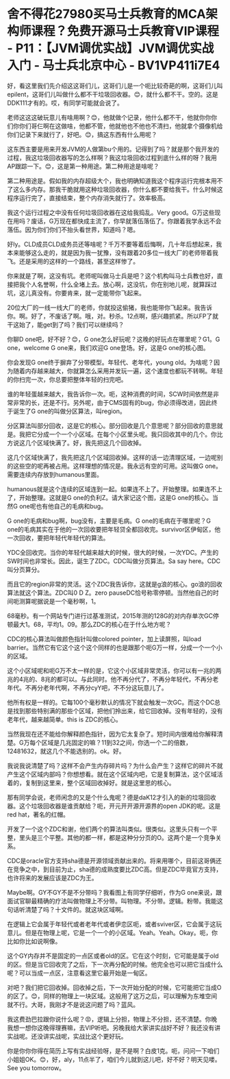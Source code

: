 # 舍不得花27980买马士兵教育的MCA架构师课程？免费开源马士兵教育VIP课程 - P11：【JVM调优实战】JVM调优实战入门 - 马士兵北京中心 - BV1VP411i7E4

好，看这里我们先介绍这这哥们儿，这哥们儿是一个呃比较奇葩的啊，这哥们儿叫epilent，这哥们儿叫做什么都不干垃圾回收器。😊，就什么都不干。空的。这是DDK111才有的。哎，有同学可能就会说了。

老师这这这破玩意儿有啥用啊？😊，他就做个记录，他什么都不干，他就你你你们你你们哥仨啊在这做啥，他都不管，他就他也不他也不清扫，他就拿个摄像机给你们记录下来就行了，好吧。😊，搞这东西有什么用呢？

这东西主要是用来开发JVM的人做第bu个用的。记得到了吗？就是那个我开发的过程，我这垃圾回收器写的怎么样啊？我这垃圾回收过程到底什么样的呀？我用AP跟踪一下。😊，这是第一种用途。第二种用途是啥呢？

第二种用途是。假如我的内存超级大个，我也明确知道我这个程序运行完根本用不了这么多内存。那我干脆就用这种垃圾回收器，你什么都不要给我干。什么时候这程序运行完了，直接结束，整个内存消失就行了。效率极高。

我这个运行过程之中没有任何垃圾回收器在这给我捣乱。Very good。G万这些现在用吗？废话，G万现在都快成主流了，你早就落伍落伍了。你跟着我学永远不会落伍。因为你们你们不抬头看世界，知道吗？嗯。

好ly。CLD成员CLD成务员还等啥呢？千万不要等着后悔啊，几十年后想起来，我本来能够这么走的，就是因为我一犹豫，没有跟着20多位一线大厂的老师带着我飞。还是采用的这样的一个路线，甚至这样惨了。

你来就是了啊，这没有坑。老师呢叫做马士兵是吧？这个机构叫马士兵教也好，直接把我个人名誉啊，什么全堵上去。放心啊，这没坑，你在别地儿呢，就算踩过坑，这儿真没有。你要肯来，就一定能带你飞起来。

20位大厂的一线一线大厂的老师，你就投这偷猪，我也能带你飞起来。我告诉你。啊。好了，不废话了啊。哦，对。秒杀。12点啊，感兴趣抓紧。所以FP了就干这始了，能get到了吗？我们可以继续吗？

你聊D one吧，好不好？😊，G one怎么好玩呢？这晚的好玩点在哪里呢？G1。G one，welcome G one来，我们欢迎G one登场。好，这是G one的核心图。

你会发现G one终于摒弃了分带模型。年轻代、老年代，young old。为啥呢？因为随着内存越来越大，你就算怎么采用并发玩一遍，这个速度也都玩不转啊。年轻的你扫完一次，你总要把整体年轻的扫完吧。

谁的年轻蛋越来越大，我告诉你一次。呃，这种消费的时间，SCW时间依然是非常非常的长，还是不行。另外呢，由于CMS固有的bug，你必须得改进，因此终于诞生了G one的叫做分区算法，叫region。

分区算法叫部分回收，这是它的核心。部分回收是几个意思呢？部分回收的意思就是。我把它分成一个一个小区域。在每个小区里头呢。我只回收其中的几个。你比方说这几个区域快满了。好，我先把这几个回收掉。

这几个区域快满了，我先把这几个区域回收掉。这样的话一边清理区域，一边呢别的这些空的呢再被占用。这样理想的情况是。我永远有空的可用。这叫做G one。需要连续内存放到humanous里面。

humanous就是这个连续的区域连到一起。如果连不上了。开始整理。如果连不上了，开始整理。这就是G one的负利Z。请大家记这个图，这是G one的核心。当然G one呢也有他自己的毛病和bug。

G one的毛病和bug啊，bug没有，主要是毛病。G one的毛病在于哪里呢？G one的毛病其实在于他的一次回收要把年轻贷全都回收完。survivor区伊甸区，他一次回收，要把年轻代年轻代的算法。

YDC全回收完。当你的年轻代越来越大的时候，很大的时候，一次YDC。产生的SW时间也非常长。因此，诞生了ZDC。CDC叫做分页算法。Sa say here。CDC叫分页算分。

而且它的region非常的灵活。这个ZDC我告诉你，这就是g浪的核心。go浪的回收算法就这个算法。ZDC叫0 D Z。zero pauseDC恰号称零停顿。当然他自己的时间呃测算呢据说是一个毫秒啊，1。

68毫秒。有一个网站专门进行过基准测试，2015年测的128G的对内存单次GC停顿最大1。68，平均1。09。那么ZDC的核心在于什么地方呢？

CDC的核心算法叫做颜色指针叫做colored pointer，加上读屏照，叫load barrier。当然它有它这个这个这个同样的也是跟那个呃G万一样，分成一个一个小的区域。

这个小区域呢和呃G万不太一样的是，它这个小区域非常灵活，你可以有一兆的两兆的4兆的、8兆的都可以。与此同时。他不再分代了，不再分年轻代，不再分老年代。不再分老年代啊，不再分cyY吧，不不分这玩意儿了。

他所有权是一样的。它每100个毫秒默认的情况下就会触发一次GC。而这个DC总是找到那些特别满的那些个区域，把他们拎出来，给它回收掉。没有年轻的，没有老年代，越来越简单。this is ZDC的核心。

当然我现在还不能给你解释颜色指针，因为它太复杂了。短时间内很难给你解释清楚。G万每个区域是几兆固定的嘛？11到32之间，你选一个二的倍数，12481632，就这几个不能选别的。ok。好。

我说我说清楚了吗？这样不会产生内存碎片吗？为什么会产生？这样它的碎片不就产生这个区域内部吗？你想想看。就在这个区域内吧，它是复制算法，这个区域活着的，复制到这里来，整个区域回收掉好。就是这里思的核心。

那有同学会说，老师闲念的又是个什么鬼呢？德是daK12才引入的新的垃圾回收器。这个垃圾回收器是谁贡献给？呃，开元开开源开源界的open JDK的呢。这是red hat，著名的红帽。

开发了一个这个ZDC和谢，他们两个的算法叫类似。很类似。这里头只有一个平整，里头是三个平整。其他的都一样，都是这种分分页的O。这两个是一个竞争关系。

CDC是oracle官方支持sha德是开源领域贡献出来的。将来用哪个，目前这哥俩还在竞争之中，到目前为止，sha德的成熟度要比ZDC高。但是ZDC毕竟官方支持，也许将来的发展应该是ZDC为王。

Maybe啊。GY不GY不是不分带吗？我看图上有同学仔细听，作为G one来说，跟面试官聊最精确的疗法叫做物理上不分带。叫物理。不分带。逻辑。粉带。我能这句话听清楚了吗？十文件的。就这块区域啊。

在逻辑上它会属于年轻代或者老年代或者伊恋区呃，或者sviver区，它会属于这玩意儿。但是在物理上呢，它是一个一个的小区域。Yeah。Yeah。Okay。呃，你比如你比如说啊像。

这个GY内存并不是固定的一点区或者old的区。它在这个时刻，它可能是属于old的区。但是当它回收完了之后，下一次再分配的时候。他完全也可以把它当成什么呢？可以当成一点区，注意看这里它最开始是一甸区。

对吧？我们把它回收掉。回收掉之后，下一次开始分配的时候，它可能把它当成O的区了。😊，同样的物理上一块区域。这般用了这万之后，可以理解为东堆空间就不行。大哥，我刚才不是说这问题了吗？蓝风。

我这费劲巴拉跟你说什么呢？😡，逻辑上分担，物理上不分担，还不清楚。你晚我想一想你这晚得理赛嘛，去VIP听吧。另晚我给大家讲实战好不好？我还没有讲实战呢。还没讲实战呢，实战比这个更好玩。

你是你你你得在简历上写有实战经验呀，是不是啊？白皮1克。呃，问问一下咱们小姐姐OK。😊，好，aly，11点半了，咱们今儿就到这儿吧，好不好？明天见喽。See you tomorrow。

